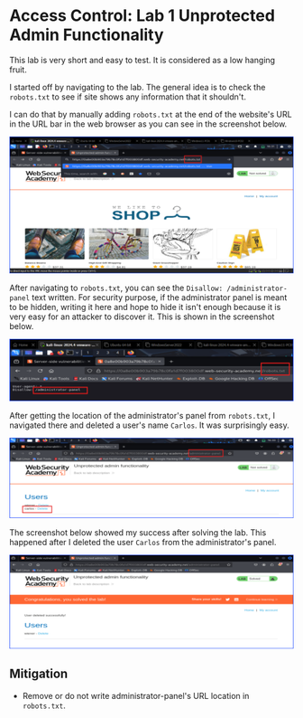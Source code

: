 # Access Control: Lab 1 Unprotected Admin Functionality

This lab is very short and easy to test. It is considered as a low hanging fruit.

I started off by navigating to the lab. The general idea is to check the `robots.txt` to see if site shows any information that it shouldn't. 

I can do that by manually adding `robots.txt` at the end of the website's URL in the URL bar in the web browser as you can see in the screenshot below.

![accessRobots.txtOnURL](Images/PortSwiggerAccessControl-lab1-1.png)

After navigating to `robots.txt`, you can see the `Disallow: /administrator-panel` text written. For security purpose, if the administrator panel is meant to be hidden, writing it here and hope to hide it isn't enough because it is very easy for an attacker to discover it. This is shown in the screenshot below.

![robots.txtSeeAdminPanel](Images/PortSwiggerAccessControl-lab1-2.png)

After getting the location of the administrator's panel from `robots.txt`, I navigated there and deleted a user's name `Carlos`. It was surprisingly easy.

![Navigate2AdminPanelAndDeleteAUser](Images/PortSwiggerAccessControl-lab1-3.png)

The screenshot below showed my success after solving the lab. This happened after I deleted the user `Carlos` from the administrator's panel.

![Success](Images/PortSwiggerAccessControl-lab1-4.png)

## Mitigation

+ Remove or do not write administrator-panel's URL location in `robots.txt`.